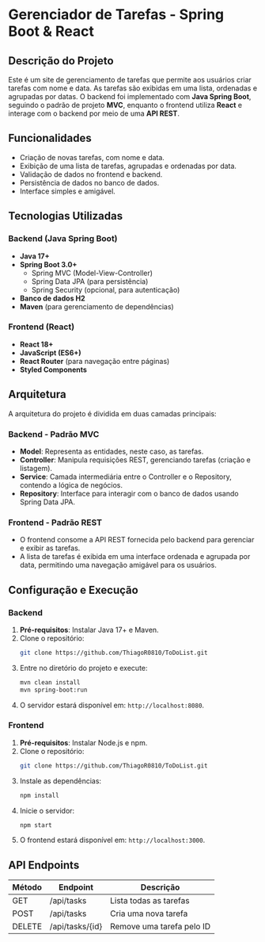 
# Gerenciador de Tarefas - Spring Boot & React

## Descrição do Projeto

Este é um site de gerenciamento de tarefas que permite aos usuários criar tarefas com nome e data. As tarefas são exibidas em uma lista, ordenadas e agrupadas por datas. O backend foi implementado com **Java Spring Boot**, seguindo o padrão de projeto **MVC**, enquanto o frontend utiliza **React** e interage com o backend por meio de uma **API REST**.

## Funcionalidades

- Criação de novas tarefas, com nome e data.
- Exibição de uma lista de tarefas, agrupadas e ordenadas por data.
- Validação de dados no frontend e backend.
- Persistência de dados no banco de dados.
- Interface simples e amigável.

## Tecnologias Utilizadas

### Backend (Java Spring Boot)
- **Java 17+**
- **Spring Boot 3.0+**
  - Spring MVC (Model-View-Controller)
  - Spring Data JPA (para persistência)
  - Spring Security (opcional, para autenticação)
- **Banco de dados H2** 
- **Maven** (para gerenciamento de dependências)

### Frontend (React)
- **React 18+**
- **JavaScript (ES6+)**
- **React Router** (para navegação entre páginas)
- **Styled Components**

## Arquitetura

A arquitetura do projeto é dividida em duas camadas principais:

### Backend - Padrão MVC

- **Model**: Representa as entidades, neste caso, as tarefas.
- **Controller**: Manipula requisições REST, gerenciando tarefas (criação e listagem).
- **Service**: Camada intermediária entre o Controller e o Repository, contendo a lógica de negócios.
- **Repository**: Interface para interagir com o banco de dados usando Spring Data JPA.

### Frontend - Padrão REST

- O frontend consome a API REST fornecida pelo backend para gerenciar e exibir as tarefas.
- A lista de tarefas é exibida em uma interface ordenada e agrupada por data, permitindo uma navegação amigável para os usuários.

## Configuração e Execução

### Backend

1. **Pré-requisitos**: Instalar Java 17+ e Maven.
2. Clone o repositório:
   ```bash
   git clone https://github.com/ThiagoR0810/ToDoList.git
   ```
3. Entre no diretório do projeto e execute:
   ```bash
   mvn clean install
   mvn spring-boot:run
   ```
4. O servidor estará disponível em: `http://localhost:8080`.

### Frontend

1. **Pré-requisitos**: Instalar Node.js e npm.
2. Clone o repositório:
   ```bash
   git clone https://github.com/ThiagoR0810/ToDoList.git
   ```
3. Instale as dependências:
   ```bash
   npm install
   ```
4. Inicie o servidor:
   ```bash
   npm start
   ```
5. O frontend estará disponível em: `http://localhost:3000`.

## API Endpoints

| Método | Endpoint        | Descrição                               |
|--------|-----------------|-----------------------------------------|
| GET    | /api/tasks       | Lista todas as tarefas                  |
| POST   | /api/tasks       | Cria uma nova tarefa                    |
| DELETE | /api/tasks/{id}  | Remove uma tarefa pelo ID               |

